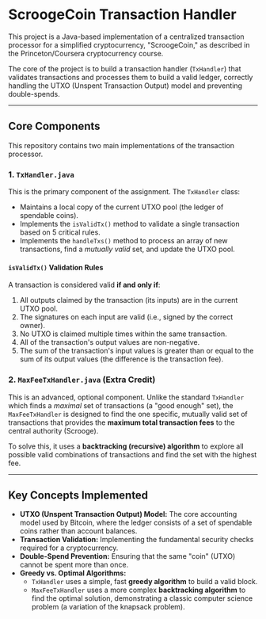 # ScroogeCoin Transaction Handler

This project is a Java-based implementation of a centralized transaction processor for a simplified cryptocurrency, "ScroogeCoin," as described in the Princeton/Coursera cryptocurrency course.

The core of the project is to build a transaction handler (`TxHandler`) that validates transactions and processes them to build a valid ledger, correctly handling the UTXO (Unspent Transaction Output) model and preventing double-spends.

---

## Core Components

This repository contains two main implementations of the transaction processor.

### 1. `TxHandler.java`

This is the primary component of the assignment. The `TxHandler` class:
* Maintains a local copy of the current UTXO pool (the ledger of spendable coins).
* Implements the `isValidTx()` method to validate a single transaction based on 5 critical rules.
* Implements the `handleTxs()` method to process an array of new transactions, find a *mutually valid* set, and update the UTXO pool.

#### `isValidTx()` Validation Rules

A transaction is considered valid **if and only if**:
1.  All outputs claimed by the transaction (its inputs) are in the current UTXO pool.
2.  The signatures on each input are valid (i.e., signed by the correct owner).
3.  No UTXO is claimed multiple times within the same transaction.
4.  All of the transaction's output values are non-negative.
5.  The sum of the transaction's input values is greater than or equal to the sum of its output values (the difference is the transaction fee).

### 2. `MaxFeeTxHandler.java` (Extra Credit)

This is an advanced, optional component. Unlike the standard `TxHandler` which finds a *maximal* set of transactions (a "good enough" set), the `MaxFeeTxHandler` is designed to find the one specific, mutually valid set of transactions that provides the **maximum total transaction fees** to the central authority (Scrooge).

To solve this, it uses a **backtracking (recursive) algorithm** to explore all possible valid combinations of transactions and find the set with the highest fee.

---

## Key Concepts Implemented

* **UTXO (Unspent Transaction Output) Model:** The core accounting model used by Bitcoin, where the ledger consists of a set of spendable coins rather than account balances.
* **Transaction Validation:** Implementing the fundamental security checks required for a cryptocurrency.
* **Double-Spend Prevention:** Ensuring that the same "coin" (UTXO) cannot be spent more than once.
* **Greedy vs. Optimal Algorithms:**
    * `TxHandler` uses a simple, fast **greedy algorithm** to build a valid block.
    * `MaxFeeTxHandler` uses a more complex **backtracking algorithm** to find the optimal solution, demonstrating a classic computer science problem (a variation of the knapsack problem).
